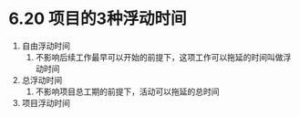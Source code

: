 # 6.20 项目的3种浮动时间

1. 自由浮动时间
   1. 不影响后续工作最早可以开始的前提下，这项工作可以拖延的时间叫做浮动时间
2. 总浮动时间
   1. 不影响项目总工期的前提下，活动可以拖延的总时间
3. 项目浮动时间